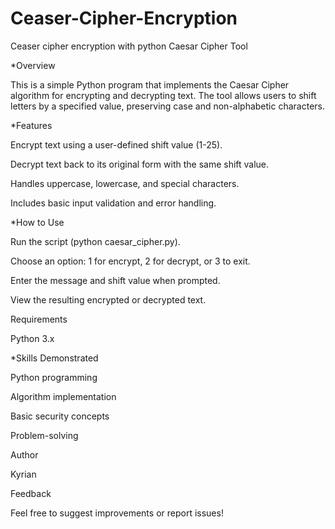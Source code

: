 # Ceaser-Cipher-Encryption
Ceaser cipher encryption with python
Caesar Cipher Tool

 *Overview

This is a simple Python program that implements the Caesar Cipher algorithm for encrypting and decrypting text. The tool allows users to shift letters by a specified value, preserving case and non-alphabetic characters.

 *Features





Encrypt text using a user-defined shift value (1-25).



Decrypt text back to its original form with the same shift value.



Handles uppercase, lowercase, and special characters.



Includes basic input validation and error handling.

 *How to Use





Run the script (python caesar_cipher.py).



Choose an option: 1 for encrypt, 2 for decrypt, or 3 to exit.



Enter the message and shift value when prompted.



View the resulting encrypted or decrypted text.

Requirements





Python 3.x

 *Skills Demonstrated





Python programming



Algorithm implementation



Basic security concepts



Problem-solving

Author

Kyrian 

Feedback

Feel free to suggest improvements or report issues!
